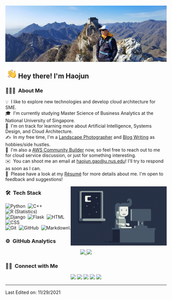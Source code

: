 ![Haojun Gao](https://raw.githubusercontent.com/VincentGaoHJ/VincentGaoHJ/master/assets/image.jpg)

<img alt="Night Coding" src="./assets/Hand%20Wave.gif" width='40' align="left"/><h2>Hey there! I'm Haojun</h2>

### 👨🏻‍💻 &nbsp;About Me

💡 &nbsp;I like to explore new technologies and develop cloud architecture for SME.\
🎓 &nbsp;I'm currently studying Master Science of Business Analytics at the National University of Singapore.\
🌱 &nbsp;I'm on track for learning more about Artificial Intelligence, Systems Design, and Cloud Architecture.\
✍️ &nbsp;In my free time, I'm a [Landscape Photographer](https://www.gaohaojun.com/) and [Blog Writing](https://gaohaojun.cn/Blog/) as hobbies/side hustles.\
💬 &nbsp;I'm also a [AWS Community Builder](https://aws.amazon.com/developer/community/community-builders/) now, so feel free to reach out to me for cloud service discussion, or just for something interesting.\
✉️ &nbsp;You can shoot me an email at haojun.gao@u.nus.edu! I'll try to respond as soon as I can.\
📄 &nbsp;Please have a look at my [Résumé](https://gaohaojun.cn/markdown-cv/) for more details about me. I'm open to feedback and suggestions!

<img alt="Night Coding" src="https://raw.githubusercontent.com/AVS1508/AVS1508/master/assets/Night-Coding.gif" align="right"/>

### 🛠 &nbsp;Tech Stack

![Python](https://img.shields.io/badge/-Python-05122A?style=flat&logo=python)&nbsp;
![C++](https://img.shields.io/badge/-C++-05122A?style=flat&logo=C%2B%2B&logoColor=00599C)&nbsp;
![R (Statistics)](https://img.shields.io/badge/-R-05122A?style=flat&logo=R&logoColor=276DC3)\
![Django](https://img.shields.io/badge/-Django-05122A?style=flat&logo=django&logoColor=092E20)&nbsp;
![Flask](https://img.shields.io/badge/-Flask-05122A?style=flat&logo=flask)&nbsp;
![HTML](https://img.shields.io/badge/-HTML-05122A?style=flat&logo=HTML5)&nbsp;
![CSS](https://img.shields.io/badge/-CSS-05122A?style=flat&logo=CSS3&logoColor=1572B6)&nbsp;\
![Git](https://img.shields.io/badge/-Git-05122A?style=flat&logo=git)&nbsp;
![GitHub](https://img.shields.io/badge/-GitHub-05122A?style=flat&logo=github)&nbsp;
![Markdown](https://img.shields.io/badge/-Markdown-05122A?style=flat&logo=markdown)\

### ⚙️ &nbsp;GitHub Analytics

<p align="center">
<a href="https://github.com/VincentGaoHJ">
  <img height="180em" src="https://github-readme-stats-eight-theta.vercel.app/api?username=VincentGaoHJ&show_icons=true&theme=algolia&include_all_commits=true&count_private=true"/>
  <img height="180em" src="https://github-readme-stats-eight-theta.vercel.app/api/top-langs/?username=VincentGaoHJ&layout=compact&langs_count=8&theme=algolia"/>
</a>
</p>




### 🤝🏻 &nbsp;Connect with Me

<p align="center">
<a href="https://www.gaohaojun.cn/"><img src="https://img.shields.io/badge/-Tech Blog-blue?style=flat&logo=Google-Chrome&logoColor=white"/></a>
<a href="https://www.gaohaojun.cn/"><img src="https://img.shields.io/badge/-Photo Gallery-blueviolet?style=flat&logo=Google-Chrome&logoColor=white"/></a>
<a href="https://www.linkedin.com/in/haojun-gao/"><img src="https://img.shields.io/badge/-Haojun%20Gao-0077B5?style=flat&logo=Linkedin&logoColor=white"/></a>
<a href="mailto:haojun.gao@u.nus.edu"><img src="https://img.shields.io/badge/-Mail-D14836?style=flat&logo=Gmail&logoColor=white"/></a>
<a href="https://www.instagram.com/vincent_gaohj/"><img src="https://img.shields.io/badge/-Instagram-E4405F?style=flat&logo=Instagram&logoColor=white"/></a>
</p>




-----
Last Edited on: 11/29/2021
